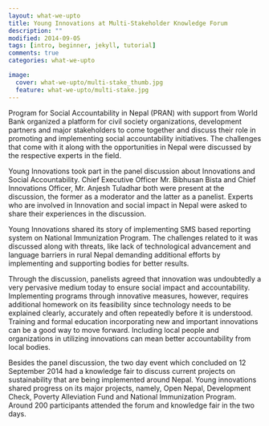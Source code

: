 ```yaml
---
layout: what-we-upto 
title: Young Innovations at Multi-Stakeholder Knowledge Forum
description: ""
modified: 2014-09-05
tags: [intro, beginner, jekyll, tutorial]
comments: true
categories: what-we-upto

image:
  cover: what-we-upto/multi-stake_thumb.jpg
  feature: what-we-upto/multi-stake.jpg
---
```


<div class="layout work-description">
<p>Program for Social Accountability in Nepal (PRAN) with support from World Bank organized a platform for civil society organizations, development partners and major stakeholders to come together and discuss their role in promoting and implementing social accountability initiatives. The challenges that come with it along with the opportunities in Nepal were discussed by the respective experts in the field. </p>

<p>Young Innovations took part in the panel discussion about Innovations and Social Accountability. Chief Executive Officer Mr. Bibhusan Bista and Chief Innovations Officer, Mr. Anjesh Tuladhar both were present at the discussion, the former as a moderator and the latter as a panelist. Experts who are involved in Innovation and social impact in Nepal were asked to share their experiences in the discussion. </p>

<p>Young Innovations shared its story of implementing SMS based reporting system on National Immunization Program. The challenges related to it was discussed along with threats, like lack of technological advancement and language barriers in rural Nepal demanding additional efforts by implementing and supporting bodies for better results.</p>

<p>Through the discussion, panelists agreed that innovation was undoubtedly a very pervasive medium today to ensure social impact and accountability. Implementing programs through innovative measures, however, requires additional homework on its feasibility since technology needs to be explained clearly, accurately and often repeatedly before it is understood. Training and formal education incorporating new and important innovations can be a good way to move forward. Including local people and organizations in utilizing innovations can mean better accountability from local bodies.</p>

<p>Besides the panel discussion, the two day event which concluded on 12 September 2014 had a knowledge fair to discuss current projects on sustainability that are being implemented around Nepal. Young innovations shared progress on its major projects, namely, Open Nepal, Development Check, Poverty Alleviation Fund and National Immunization Program. Around 200 participants attended the forum and knowledge fair in the two days. </p>

</div>

<!--
<div class="screenshot-wrapper">
<div class="layout inner-screenshot">
<div class="screenshot">
<img src="{{ site.url }}/images/work/fightvaw/fightvawimg-3.png"/> 
</div>
<div class="screenshot">
<img src="{{ site.url }}/images/work/fightvaw/fightvawimg-4.png"/> 
</div>
</div>
</div>
-->


